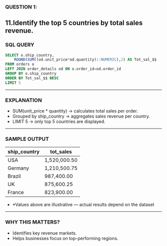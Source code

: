 ### QUESTION 1:
11.Identify the top 5 countries by total sales revenue.
---
### SQL QUERY
```sql
SELECT o.ship_country,
    ROUND(SUM((od.unit_price*od.quantity)::NUMERIC),2) AS Tot_sal_$$
FROM orders o
LEFT JOIN order_details od ON o.order_id=od.order_id
GROUP BY o.ship_country
ORDER BY Tot_sal_$$ DESC
LIMIT 5
```
---

### EXPLANATION
- SUM(unit_price * quantity) → calculates total sales per order.
- Grouped by ship_country → aggregates sales revenue per country.
- LIMIT 5 → only top 5 countries are displayed.
---

### SAMPLE OUTPUT
| ship_country | tot_sales    |
| ------------ | ------------ |
| USA          | 1,520,000.50 |
| Germany      | 1,210,500.75 |
| Brazil       | 987,400.00   |
| UK           | 875,600.25   |
| France       | 823,900.00   |

- *Values above are illustrative — actual results depend on the dataset
---
### WHY THIS MATTERS?
- Identifies key revenue markets.
- Helps businesses focus on top-performing regions.